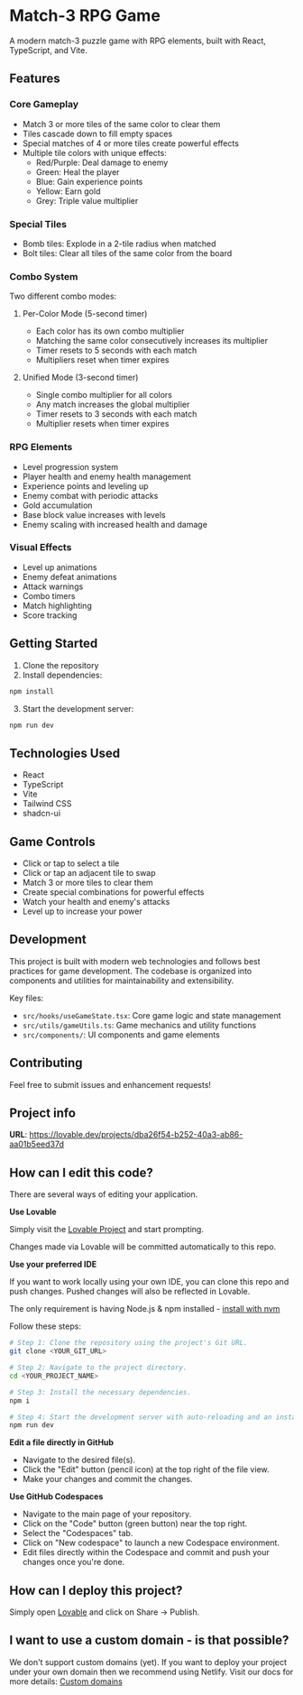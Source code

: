 # Match-3 RPG Game

A modern match-3 puzzle game with RPG elements, built with React, TypeScript, and Vite.

## Features

### Core Gameplay
- Match 3 or more tiles of the same color to clear them
- Tiles cascade down to fill empty spaces
- Special matches of 4 or more tiles create powerful effects
- Multiple tile colors with unique effects:
  - Red/Purple: Deal damage to enemy
  - Green: Heal the player
  - Blue: Gain experience points
  - Yellow: Earn gold
  - Grey: Triple value multiplier

### Special Tiles
- Bomb tiles: Explode in a 2-tile radius when matched
- Bolt tiles: Clear all tiles of the same color from the board

### Combo System
Two different combo modes:
1. Per-Color Mode (5-second timer)
   - Each color has its own combo multiplier
   - Matching the same color consecutively increases its multiplier
   - Timer resets to 5 seconds with each match
   - Multipliers reset when timer expires

2. Unified Mode (3-second timer)
   - Single combo multiplier for all colors
   - Any match increases the global multiplier
   - Timer resets to 3 seconds with each match
   - Multiplier resets when timer expires

### RPG Elements
- Level progression system
- Player health and enemy health management
- Experience points and leveling up
- Enemy combat with periodic attacks
- Gold accumulation
- Base block value increases with levels
- Enemy scaling with increased health and damage

### Visual Effects
- Level up animations
- Enemy defeat animations
- Attack warnings
- Combo timers
- Match highlighting
- Score tracking

## Getting Started

1. Clone the repository
2. Install dependencies:
```bash
npm install
```
3. Start the development server:
```bash
npm run dev
```

## Technologies Used
- React
- TypeScript
- Vite
- Tailwind CSS
- shadcn-ui

## Game Controls
- Click or tap to select a tile
- Click or tap an adjacent tile to swap
- Match 3 or more tiles to clear them
- Create special combinations for powerful effects
- Watch your health and enemy's attacks
- Level up to increase your power

## Development

This project is built with modern web technologies and follows best practices for game development. The codebase is organized into components and utilities for maintainability and extensibility.

Key files:
- `src/hooks/useGameState.tsx`: Core game logic and state management
- `src/utils/gameUtils.ts`: Game mechanics and utility functions
- `src/components/`: UI components and game elements

## Contributing

Feel free to submit issues and enhancement requests!

## Project info

**URL**: https://lovable.dev/projects/dba26f54-b252-40a3-ab86-aa01b5eed37d

## How can I edit this code?

There are several ways of editing your application.

**Use Lovable**

Simply visit the [Lovable Project](https://lovable.dev/projects/dba26f54-b252-40a3-ab86-aa01b5eed37d) and start prompting.

Changes made via Lovable will be committed automatically to this repo.

**Use your preferred IDE**

If you want to work locally using your own IDE, you can clone this repo and push changes. Pushed changes will also be reflected in Lovable.

The only requirement is having Node.js & npm installed - [install with nvm](https://github.com/nvm-sh/nvm#installing-and-updating)

Follow these steps:

```sh
# Step 1: Clone the repository using the project's Git URL.
git clone <YOUR_GIT_URL>

# Step 2: Navigate to the project directory.
cd <YOUR_PROJECT_NAME>

# Step 3: Install the necessary dependencies.
npm i

# Step 4: Start the development server with auto-reloading and an instant preview.
npm run dev
```

**Edit a file directly in GitHub**

- Navigate to the desired file(s).
- Click the "Edit" button (pencil icon) at the top right of the file view.
- Make your changes and commit the changes.

**Use GitHub Codespaces**

- Navigate to the main page of your repository.
- Click on the "Code" button (green button) near the top right.
- Select the "Codespaces" tab.
- Click on "New codespace" to launch a new Codespace environment.
- Edit files directly within the Codespace and commit and push your changes once you're done.

## How can I deploy this project?

Simply open [Lovable](https://lovable.dev/projects/dba26f54-b252-40a3-ab86-aa01b5eed37d) and click on Share -> Publish.

## I want to use a custom domain - is that possible?

We don't support custom domains (yet). If you want to deploy your project under your own domain then we recommend using Netlify. Visit our docs for more details: [Custom domains](https://docs.lovable.dev/tips-tricks/custom-domain/)
